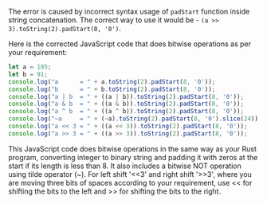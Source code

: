 The error is caused by incorrect syntax usage of `padStart` function inside string concatenation. The correct way to use it would be - `(a >> 3).toString(2).padStart(8, '0')`. 

Here is the corrected JavaScript code that does bitwise operations as per your requirement:
```js
let a = 105;
let b = 91;
console.log("a      = " + a.toString(2).padStart(8, '0'));
console.log("b      = " + b.toString(2).padStart(8, '0'));
console.log("a | b  = " + ((a | b)).toString(2).padStart(8, '0'));
console.log("a & b  = " + ((a & b)).toString(2).padStart(8, '0'));
console.log("a ^ b  = " + ((a ^ b)).toString(2).padStart(8, '0'));
console.log("~a     = " + (~a).toString(2).padStart(8, '0').slice(24)); // Bitwise NOT gives a negative value so we slice the first 3 bytes to get last 5 bits only
console.log("a << 3 = " + ((a << 3)).toString(2).padStart(8, '0'));
console.log("a >> 3 = " + ((a >> 3)).toString(2).padStart(8, '0'));
```
This JavaScript code does bitwise operations in the same way as your Rust program, converting integer to binary string and padding it with zeros at the start if its length is less than 8. It also includes a bitwise NOT operation using tilde operator (~). For left shift '<<3' and right shift '>>3', where you are moving three bits of spaces according to your requirement, use << for shifting the bits to the left and >> for shifting the bits to the right.

